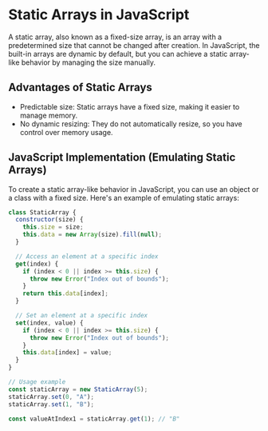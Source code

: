 # Static Arrays in JavaScript

A static array, also known as a fixed-size array, is an array with a predetermined size that cannot be changed after creation. In JavaScript, the built-in arrays are dynamic by default, but you can achieve a static array-like behavior by managing the size manually.

## Advantages of Static Arrays

- Predictable size: Static arrays have a fixed size, making it easier to manage memory.
- No dynamic resizing: They do not automatically resize, so you have control over memory usage.

## JavaScript Implementation (Emulating Static Arrays)

To create a static array-like behavior in JavaScript, you can use an object or a class with a fixed size. Here's an example of emulating static arrays:

```javascript
class StaticArray {
  constructor(size) {
    this.size = size;
    this.data = new Array(size).fill(null);
  }

  // Access an element at a specific index
  get(index) {
    if (index < 0 || index >= this.size) {
      throw new Error("Index out of bounds");
    }
    return this.data[index];
  }

  // Set an element at a specific index
  set(index, value) {
    if (index < 0 || index >= this.size) {
      throw new Error("Index out of bounds");
    }
    this.data[index] = value;
  }
}

// Usage example
const staticArray = new StaticArray(5);
staticArray.set(0, "A");
staticArray.set(1, "B");

const valueAtIndex1 = staticArray.get(1); // "B"
```